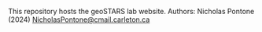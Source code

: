 This repository hosts the geoSTARS lab website.
Authors: Nicholas Pontone (2024) <NicholasPontone@cmail.carleton.ca>
